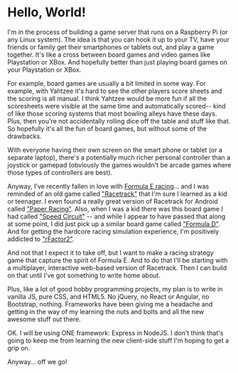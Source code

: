 # Hello, World!

I'm in the process of building a game server that runs on a Raspberry Pi (or any Linux system). The idea is that you can hook it up to your TV, have your friends
or family get their smartphones or tablets out, and play a game together. It's like a cross between board games and video games like Playstation or XBox. And
hopefully better than just playing board games on your Playstation or XBox.

For example, board games are usually a bit limited in some way. For example, with Yahtzee it's hard to see the other players score sheets and the scoring is all manual. I think Yahtzee would be more fun if all the scoresheets were visible at the same time and automatically scored-- kind of like those scoring systems that most bowling
alleys have these days. Plus, then you're not accidentally rolling dice off the table and stuff like that. So hopefully it's all the fun of board games, but without
some of the drawbacks.

With everyone having their own screen on the smart phone or tablet (or a separate laptop), there's a potentially much richer
personal controller than a joystick or gamepad (obviously the games wouldn't be arcade games where those types of controllers are best).

Anyway, I've recently fallen in love with [Formula E racing](https://www.fiaformulae.com/)... and I was reminded of an old game called ["Racetrack"](https://en.wikipedia.org/wiki/Racetrack_(game)) that I'm sure I learned as a kid or teenager. I even found a really great version of Racetrack for 
Android called ["Paper Racing"](https://play.google.com/store/apps/details?id=com.itbenefit.android.paperracing). Also, when I was a kid there
was this board game I had called ["Speed Circuit"](https://boardgamegeek.com/boardgame/1194/speed-circuit) -- and while I appear to have passed that
along at some point, I did just pick up a similar board game called ["Formula D"](https://boardgamegeek.com/boardgame/37904/formula-d). And for 
getting the hardcore racing simulation experience, I'm positively addicted to ["rFactor2"](https://store.steampowered.com/app/365960/rFactor_2/).

And not that I expect it to take off, but I want to make a racing strategy game that capture the spirit of Formula E. And to do that I'll be starting
with a multiplayer, interactive web-based version of Racetrack. Then I can build on that until I've got something to write home about.

Plus, like a lot of good hobby programming projects, my plan is to write in vanilla JS, pure CSS, and HTML5. No jQuery, no React or Angular, no Bootstrap,
nothing. Frameworks have been giving me a headache and getting in the way of my learning the nuts and bolts and all the new awesome stuff out there.

OK. I will be using ONE framework: Express in NodeJS. I don't think that's going to keep me from learning the new client-side stuff I'm hoping to get
a grip on.

Anyway... off we go!
